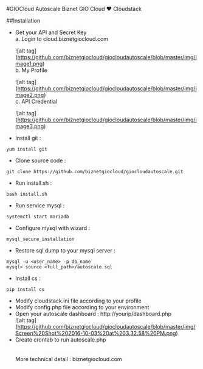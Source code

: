 #GIOCloud Autoscale
Biznet GIO Cloud :heart: Cloudstack

##Installation <br />
-  Get your API and Secret Key <br />
   a. Login to cloud.biznetgiocloud.com

   ![alt tag] (https://github.com/biznetgiocloud/giocloudautoscale/blob/master/img/image1.png) <br />
   b. My Profile <br />
   
   ![alt tag] (https://github.com/biznetgiocloud/giocloudautoscale/blob/master/img/image2.png) <br />
   c. API Credential <br />
   
   ![alt tag] (https://github.com/biznetgiocloud/giocloudautoscale/blob/master/img/image3.png)
   
-  Install git : 
```
yum install git
```
-  Clone source code : 
```
git clone https://github.com/biznetgiocloud/giocloudautoscale.git 
```
-  Run install.sh : 
```
bash install.sh 
```
-  Run service mysql : 
```
systemctl start mariadb
```
-  Configure mysql with wizard :
```
mysql_secure_installation
```
-  Restore sql dump to your mysql server : 
```
mysql -u <user_name> -p db_name
mysql> source <full_path>/autoscale.sql
```
-  Install cs :
```
pip install cs
```
-  Modify cloudstack.ini file according to your profile <br />
-  Modify config.php file according to your environment <br />
-  Open your autoscale dashboard : http://yourip/dashboard.php <br />
![alt tag] (https://github.com/biznetgiocloud/giocloudautoscale/blob/master/img/Screen%20Shot%202016-10-03%20at%203.32.58%20PM.png)<br />
-  Create crontab to run autoscale.php<br />
<br /><br />
More technical detail : biznetgiocloud.com
